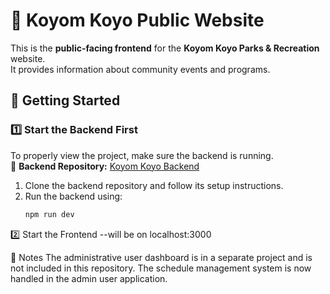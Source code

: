 # 🌲 Koyom Koyo Public Website

This is the **public-facing frontend** for the **Koyom Koyo Parks & Recreation** website.  
It provides information about community events and programs.

## 🚀 Getting Started

### **1️⃣ Start the Backend First**
To properly view the project, make sure the backend is running.  
🔗 **Backend Repository:** [Koyom Koyo Backend](https://github.com/aRonnieAlsop/parks_and_rec_backend)

1. Clone the backend repository and follow its setup instructions.
2. Run the backend using:
   ```sh
   npm run dev
2️⃣ Start the Frontend --will be on localhost:3000


   

📌 Notes
The administrative user dashboard is in a separate project and is not included in this repository.
The schedule management system is now handled in the admin user application.

